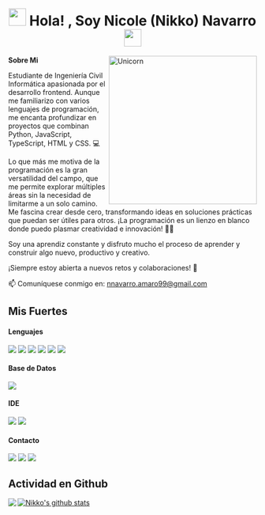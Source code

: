<h1 align="center"><img src="https://media4.giphy.com/media/v1.Y2lkPTc5MGI3NjExdXA3dGJ2eDV4dTM2cXEzNTVkZ3E1ZHdxYmZxYzJiOGxxa2hnNjFjeSZlcD12MV9pbnRlcm5hbF9naWZfYnlfaWQmY3Q9cw/fvT2uzkzsSWmmkvl5g/giphy.webp" width="35"><b > Hola! , Soy Nicole (Nikko) Navarro </b><img src="https://media4.giphy.com/media/v1.Y2lkPTc5MGI3NjExdXA3dGJ2eDV4dTM2cXEzNTVkZ3E1ZHdxYmZxYzJiOGxxa2hnNjFjeSZlcD12MV9pbnRlcm5hbF9naWZfYnlfaWQmY3Q9cw/fvT2uzkzsSWmmkvl5g/giphy.webp" width="35"></h1>
<img align="right" width=300px alt="Unicorn" src="https://c.tenor.com/GN73MKBawZYAAAAi/busy-cute.gif" />

<b>Sobre Mi</b>

Estudiante de Ingeniería Civil Informática apasionada por el desarrollo frontend. Aunque me familiarizo con varios lenguajes de programación, me encanta profundizar en proyectos que combinan Python, JavaScript, TypeScript, HTML y CSS. 💻

Lo que más me motiva de la programación es la gran versatilidad del campo, que me permite explorar múltiples áreas sin la necesidad de limitarme a un solo camino. Me fascina crear desde cero, transformando ideas en soluciones prácticas que puedan ser útiles para otros. ¡La programación es un lienzo en blanco donde puedo plasmar creatividad e innovación! 🎨✨

Soy una aprendiz constante y disfruto mucho el proceso de aprender y construir algo nuevo, productivo y creativo.

¡Siempre estoy abierta a nuevos retos y colaboraciones! 🚀

📫 Comuníquese conmigo en: <a href="nnavarro.amaro99@gmail.com">nnavarro.amaro99@gmail.com</a>

## Mis Fuertes

<h4> Lenguajes </h4>
<span> 
  <img src="https://img.shields.io/badge/python-3670A0?style=for-the-badge&logo=python&logoColor=ffdd54">
  <img src="https://img.shields.io/badge/HTML5-E34F26?style=for-the-badge&logo=html5&logoColor=white">
  <img src="https://img.shields.io/badge/CSS3-1572B6?style=for-the-badge&logo=css3&logoColor=white">
  <img src="https://img.shields.io/badge/javascript-%23323330.svg?style=for-the-badge&logo=javascript&logoColor=%23F7DF1E">
  <img src="https://img.shields.io/badge/typescript-%23007ACC.svg?style=for-the-badge&logo=typescript&logoColor=white">
  <img src="https://img.shields.io/badge/latex-%23008080.svg?style=for-the-badge&logo=latex&logoColor=white">
  
  
</span>

<h4> Base de Datos </h4>
<span>
  <img src="https://img.shields.io/badge/MySQL-00000F?style=for-the-badge&logo=mysql&logoColor=white">
</span>

<h4> IDE </h4>
<span>
<img src="https://img.shields.io/badge/Android_Studio-3DDC84?style=for-the-badge&logo=android-studio&logoColor=white">
<img src="https://img.shields.io/badge/Visual_Studio_Code-0078D4?style=for-the-badge&logo=visual%20studio%20code&logoColor=white">


<h4> Contacto </h4>
<span>
  <img src="https://img.shields.io/badge/Git-F05032?style=for-the-badge&logo=git&logoColor=white">
  <img src="https://img.shields.io/badge/Discord-%235865F2.svg?style=for-the-badge&logo=discord&logoColor=white">
  <img src="https://img.shields.io/badge/Gmail-D14836?style=for-the-badge&logo=gmail&logoColor=white">
</span>

## Actividad en Github
<a href="https://github.com/Nicole110199">
 <img align="center" src="https://github-readme-stats.vercel.app/api?username=nicole110199&show_icons=true&theme=shades-of-purple&line_height=27" alt="Nikko's github stats"/>
</a>
<a href="https://github.com/Nicole110199">
  <img align="left" src="https://github-readme-stats.vercel.app/api/top-langs/?username=nicole110199&theme=shades-of-purple" />
  </a>


<!--
**Nicole110199/Nicole110199** is a ✨ _special_ ✨ repository because its `README.md` (this file) appears on your GitHub profile.

Here are some ideas to get you started:

- 🔭 I’m currently working on ...
- 🌱 I’m currently learning ...
- 👯 I’m looking to collaborate on ...
- 🤔 I’m looking for help with ...
- 💬 Ask me about ...
- 📫 How to reach me: ...
- 😄 Pronouns: ...
- ⚡ Fun fact: ...
-->
